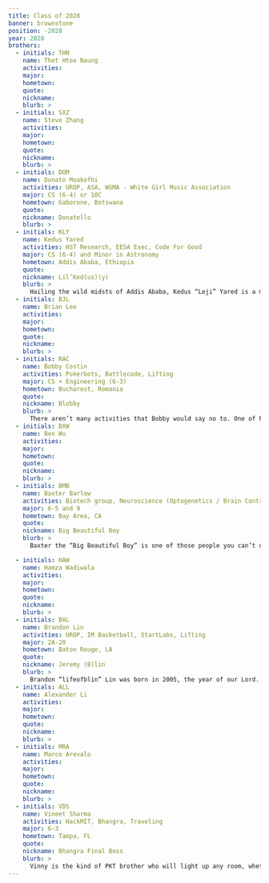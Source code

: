 ```yaml
---
title: Class of 2028
banner: brownstone
position: -2028
year: 2028
brothers:
  - initials: THN
    name: Thet Htoo Naung
    activities: 
    major: 
    hometown: 
    quote:
    nickname: 
    blurb: >
  - initials: SXZ
    name: Steve Zhang
    activities: 
    major: 
    hometown: 
    quote:
    nickname: 
    blurb: >
  - initials: DOM
    name: Donato Moakofhi
    activities: UROP, ASA, WGMA - White Girl Music Association
    major: CS (6-4) or 18C
    hometown: Gaborone, Botswana
    quote:
    nickname: Donatello
    blurb: >
  - initials: KLY
    name: Kedus Yared
    activities: HST Research, EESA Exec, Code For Good
    major: CS (6-4) and Minor in Astronomy
    hometown: Addis Ababa, Ethiopia
    quote:
    nickname: Lil’Ked(us)(y)
    blurb: >
      Hailing the wild midsts of Addis Ababa, Kedus “Leji” Yared is a man of many talents - when he’s not managing his magnificent ‘fro or curating the afrobeats on his spotify playlist, he’s shooting hoops on the court (he doesn’t miss a layup). Part of the Ethiopian (royal) famline, lil’kedus(y) salutes his big - big’kedus(y). One of the kindest brothers, his mesmering eyes will pierce through your soul - Lil’Kedus(y) is a force to be reckoned with. 
  - initials: BJL
    name: Brian Lee
    activities: 
    major: 
    hometown: 
    quote:
    nickname: 
    blurb: >
  - initials: RAC
    name: Bobby Costin
    activities: Pokerbots, Battlecode, Lifting
    major: CS + Engineering (6-3)
    hometown: Bucharest, Romania
    quote:
    nickname: Blobby
    blurb: >
      There aren’t many activities that Bobby would say no to. One of PKT’s most committed brothers (and treasurers), he rallies for every event and is always there to brighten the mood. 3AM on a weekday? No problem for Bobby—just chug another Celsius (and remain their number one customer on campus). When he isn’t cuddling with his roommate Baxter, Bobby is likely deep in his algorithms. A USACO finalist and instructor, Bobby can hack through any problem in the world. But don’t consider him your typical CS major—Bobby is also a beast in the gym and boasts an impressive YouTube portfolio from his peak years at home.
  - initials: BXW
    name: Ben Wu
    activities: 
    major: 
    hometown: 
    quote:
    nickname: 
    blurb: >
  - initials: BMB
    name: Baxter Barlow
    activities: Biotech group, Neuroscience (Optogenetics / Brain Control) Urop
    major: 6-5 and 9
    hometown: Bay Area, CA
    quote:
    nickname: Big Beautiful Boy
    blurb: > 
      Baxter the “Big Beautiful Boy” is one of those people you can’t quite believe is real. He’s the tall guy from the Bay Area who somehow manages to be the smartest in the room, the funniest in the room, and the best looking in the room all at once. He studies 6-5 and 9, splitting his time between building the future of biotech and literally controlling brains with optogenetics, but what makes him stand out even more is the way he does it without ever losing his genuine kindness. Everyone knows Baxter will drop whatever he’s doing to help, no matter how busy he is. He runs on energy drinks and sheer willpower, pulling off marathon stretches of work with almost no sleep, yet still shows up ready to make people laugh. Around PKT, he’s the guy everyone looks up to, whether it’s for his brilliance, his loyalty, or just the way he carries himself. Baxter is more than a brother, he’s the kind of person who turns respect into admiration and admiration into legend.

  - initials: HAW
    name: Hamza Wadiwala
    activities: 
    major: 
    hometown: 
    quote:
    nickname: 
    blurb: >
  - initials: BXL
    name: Brandon Lin
    activities: UROP, IM Basketball, StartLabs, Lifting
    major: 2A-20
    hometown: Baton Rouge, LA
    quote:
    nickname: Jeremy (B)lin
    blurb: >
      Brandon “lifeofblin” Lin was born in 2005, the year of our Lord. We have no idea the origin of his birthplace, but it’s probably somewhere in the southern depths of Louisiana. Not much is known about his early years. All we know is that he grew up with a clear sense of purpose…that purpose, fueled by a sense of hunger and an unwavering desire to conquer. Well, what was he in conquest for? Triumph. Triumph in devouring the sweet essence of life and all it has to offer. He displayed this triumph in the classroom, in the gym, and most notably of all, on the basketball courts of the MIT Zesiger Center. With every flicked wrist and every swish, his opponents wept bitter tears of despair. For when Sir Brandon takes the court, he does not merely play—he wages war. And until the fabled day he carried home his trophy, he labored without respite, tempered by sweat, iron, and an unshakable belief in his destiny. Yet even the mightiest knight requires a guiding star. For Brandon, such a lodestar appears in the form of his great and noble big, Sam Chen. From Sam, Brandon draws wisdom and strength, as a squire from his lord. Together, they form a bond unbroken, a tale of kinship that shall echo through the ages. Thus, let it be known: Brandon Lin, eater of meals, lifter of iron, conqueror of courts, and loyal brother, shall stride boldly into the annals of legend. And though the years may pass and his feats turn to myth, one truth shall remain undoubted: wherever hunger, strength, and victory intertwine, there too shall be found the life of blin.
  - initials: ALL
    name: Alexander Li
    activities: 
    major: 
    hometown: 
    quote:
    nickname: 
    blurb: >
  - initials: MRA
    name: Marco Arevalo
    activities: 
    major: 
    hometown: 
    quote:
    nickname: 
    blurb: >
  - initials: VDS
    name: Vineet Sharma
    activities: HackMIT, Bhangra, Traveling
    major: 6-3
    hometown: Tampa, FL
    quote:
    nickname: Bhangra Final Boss
    blurb: >
      Vinny is the kind of PKT brother who will light up any room, whether it’s from his crowd-roaring bhangra moves, his laser-focused wit at the poker table, or his infectious laugh that somehow makes you forget you lost 28 bucks to his Royal Flush hand. A true Tampa native, Vinny thrives on creativity and community, dreaming up projects in HackMIT that actually help people. How he can keep carrying himself with immense charisma and wit? We don’t know. But legends say he ascended on the top of Peru’s Machu Picchu during his world travels, and that’s where he got it from. The man is pure good vibes, and he is the brother you can count on to bring a whole lot of heart.
---
```

